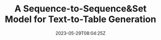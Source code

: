 ---
title: "A Sequence-to-Sequence&Set Model for Text-to-Table Generation"
authors:
- Tong Li
- Zhihao Wang
- Liangying Shao
- Xuling Zheng
- Xiaoli Wang
- Jinsong Su
author_notes:
- "共同一作"
- "共同一作"
- 
- 
- 
- "通讯作者"
date: "2023-05-29T08:04:25Z"
publishDate: "2025-05-29T08:04:25Z"
publication_types: [direction4]
publication: "**In Proc. of ACL 2023 Findings.**"
---